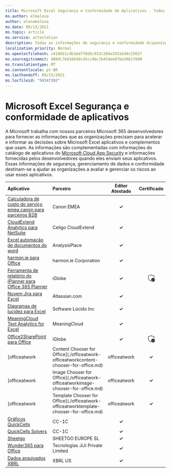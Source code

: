 ```yaml
---
title: Microsoft Excel Segurança e Conformidade de Aplicativos - Todos os Aplicativos
ms.author: elmalova
author: elenamalova
ms.date: 09/13/2021
ms.topic: article
ms.service: attestation
description: Todas as informações de segurança e conformidade disponíveis para todos os Microsoft Excel Apps.
localization_priority: Normal
ms.openlocfilehash: c4186b1cdb1bd7f0dbc913c268a355a5d8c25657
ms.sourcegitcommit: 400dc76d16649c45cc4bc1b45dee07ba3661f890
ms.translationtype: MT
ms.contentlocale: pt-BR
ms.lasthandoff: 09/15/2021
ms.locfileid: "59347392"
---
```

# <a name="microsoft-excel-apps-security-and-compliance"></a>Microsoft Excel Segurança e conformidade de aplicativos

A Microsoft trabalha com nossos parceiros Microsoft 365 desenvolvedores para fornecer as informações que as organizações precisam para acelerar e informar as decisões sobre Microsoft Excel aplicativos e complementos que usam. As informações são complementadas com informações do catálogo de aplicativos do [Microsoft Cloud App Security](https://www.microsoft.com/en-us/enterprise-mobility-security/cloud-app-security) e informações fornecidas pelos desenvolvedores quando eles enviam seus aplicativos. Essas informações de segurança, gerenciamento de dados e conformidade destinam-se a ajudar as organizações a avaliar e gerenciar os riscos ao usar esses aplicativos.

| **Aplicativo** | **Parceiro** | **Editor Atestado** | **Certificado** |
|:--------|:------------|:----------------------:|:-------------:|
| [Calculadora de custo do serviço emea canon para parceiros B2B](./canon-emea-service-cost-calculator-for-b2b-partners.md) | Canon EMEA | **✓** |  |
| [CloudExtend Analytics para NetSuite](./celigo-cloudextend-analytics-for-netsuite.md) | Celigo CloudExtend | **✓** |  |
| [Excel automação de documentos do word](./analysisplace-excel-to-word-document-automation.md) | AnalysisPlace | **✓** |  |
| [harmon.ie para Office](./harmonie-corporation-for-office.md) | harmon.ie Corporation | **✓** |  |
| [Ferramenta de relatório do iPlanner para Office 365 Planner](./iglobe-iplanner-reporting-tool-for-office-365-planner.md) | iGlobe | **✓** | <img alt="Certified application badge" src="../media/certified-badge.png" height="25" width="25" /> |
| [Nuvem Jira para Excel](./atlassiancom-jira-cloud-for-excel.md) | Atlassian.com | **✓** |  |
| [Diagramas de lucidez para Excel](./lucid-software-inc-lucidchart-diagrams-for-excel.md) | Software Lúcido Inc | **✓** |  |
| [MeaningCloud Text Analytics for Excel](./meaningcloud-text-analytics-for-excel.md) | MeaningCloud | **✓** |  |
| [Office2SharePoint para Office](./iglobe-office2sharepoint-for-office.md) | iGlobe | **✓** | <img alt="Certified application badge" src="../media/certified-badge.png" height="25" width="25" /> |
| [officeatwork | Content Chooser for Office](./officeatwork-officeatworkcontent-chooser-for-office.md) | officeatwork | **✓** | <img alt="Certified application badge" src="../media/certified-badge.png" height="25" width="25" /> |
| [officeatwork | Image Chooser for Office](./officeatwork-officeatworkimage-chooser-for-office.md) | officeatwork | **✓** |  |
| [officeatwork | Template Chooser for Office](./officeatwork-officeatworktemplate-chooser-for-office.md) | officeatwork | **✓** | <img alt="Certified application badge" src="../media/certified-badge.png" height="25" width="25" /> |
| [Gráficos QuickCells](./cc-1c-quickcells-graphs.md) | CC-1C | **✓** |  |
| [QuickCells Solvers](./cc-1c-quickcells-solvers.md) | CC-1C | **✓** |  |
| [Sheetgo](./sheetgo-europe-sl.md) | SHEETGO EUROPE SL | **✓** |  |
| [Wunder365 para Office](./jiji-technologies-private-limited-wunder365-for-office.md) | Tecnologias JiJi Private Limited | **✓** |  |
| [Dados arquivados XBRL](./xbrl-us-filed-data.md) | XBRL US | **✓** |  |
